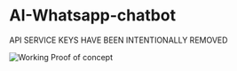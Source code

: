 # AI-Whatsapp-chatbot

API SERVICE KEYS HAVE BEEN INTENTIONALLY REMOVED 

![Working Proof of concept]()
